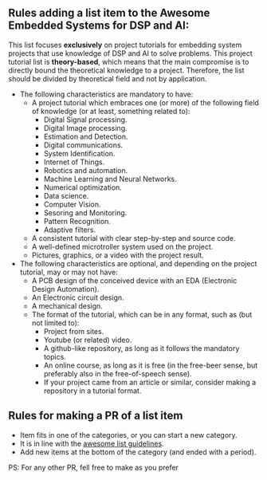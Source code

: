 ## Rules adding a list item to the Awesome Embedded Systems for DSP and AI:

This list focuses **exclusively** on project tutorials for embedding system projects that use knowledge of DSP and AI to solve problems. This project tutorial list is **theory-based**, which means that the main compromise is to directly bound the theoretical knowledge to a project. Therefore, the list should be divided by theoretical field and not by application.

- The following characteristics are mandatory to have:
  - A project tutorial which embraces one (or more) of the following field of knowledge (or at least, something related to):
    - Digital Signal processing.
    - Digital Image processing.
    - Estimation and Detection.
    - Digital communications.
    - System Identification.
    - Internet of Things.
    - Robotics and automation.
    - Machine Learning and Neural Networks.
    - Numerical optimization.
    - Data science.
    - Computer Vision.
    - Sesoring and Monitoring.
    - Pattern Recognition.
    - Adaptive filters.
  - A consistent tutorial with clear step-by-step and source code.
  - A well-defined microtroller system used on the project.
  - Pictures, graphics, or a video with the project result.
- The following characteristics are optional, and depending on the project tutorial, may or may not have:
  - A PCB design of the conceived device with an EDA (Electronic Design Automation).
  - An Electronic circuit design.
  - A mechanical design.
  - The format of the tutorial, which can be in any format, such as (but not limited to):
    - Project from sites.
    - Youtube (or related) video.
    - A github-like repository, as long as it follows the mandatory topics.
    - An online course, as long as it is free (in the free-beer sense, but preferably also in the free-of-speech sense).
    - If your project came from an article or similar, consider making a repository in a tutorial format.

## Rules for making a PR of a list item
- Item fits in one of the categories, or you can start a new category.
- It is in line with the [awesome list guidelines](https://github.com/sindresorhus/awesome/blob/main/pull_request_template.md).
- Add new items at the bottom of the category (and ended with a period).

PS: For any other PR, fell free to make as you prefer
